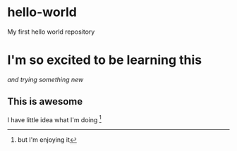 # hello-world
My first hello world repository
# I'm so excited to be learning this
*and trying something new*
## This is awesome
I have little idea what I'm doing [^1]
[^1]: but I'm enjoying it
